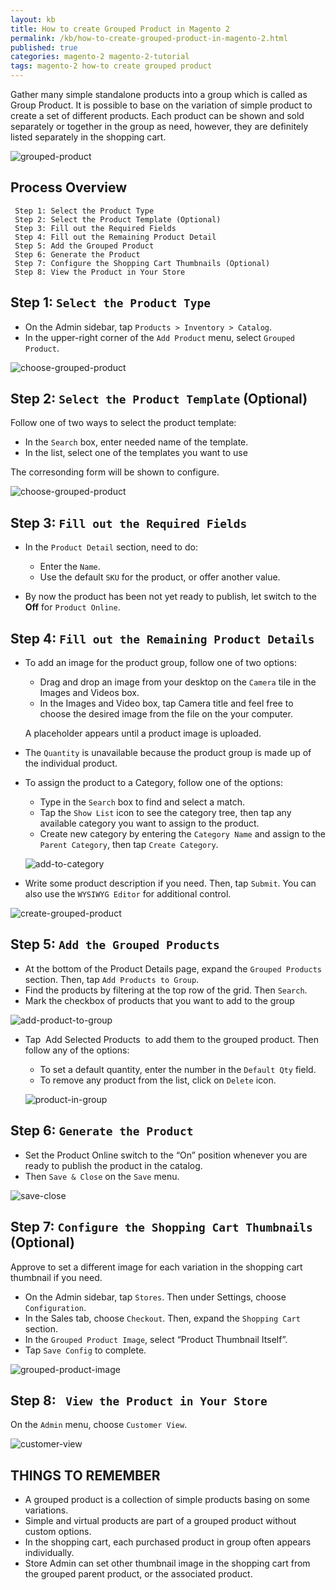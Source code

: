 ```yaml
---
layout: kb
title: How to create Grouped Product in Magento 2
permalink: /kb/how-to-create-grouped-product-in-magento-2.html
published: true
categories: magento-2 magento-2-tutorial
tags: magento-2 how-to create grouped product
---
```


Gather many simple standalone products into a group which is called as Group Product. It is possible to base on the variation of simple product to create a set of different products. Each product can be shown and sold separately or together in the group as need, however, they are definitely listed separately in the shopping cart.

![grouped-product](https://lh6.googleusercontent.com/jBHFJVvni7mxP9NCjRNqTPtxqqbAYpXBUfUiErYGgvMGgX1lcpdpmnSfItRX2x9pCOn2n-252cCk8Ygryw2KHsSBXICrD5XG3Wqc4emSuzK_WFt4Kl12d2GQqRFqUS57zMex2x__)

## Process Overview
     
     Step 1: Select the Product Type
     Step 2: Select the Product Template (Optional)
     Step 3: Fill out the Required Fields
     Step 4: Fill out the Remaining Product Detail
     Step 5: Add the Grouped Product
     Step 6: Generate the Product
     Step 7: Configure the Shopping Cart Thumbnails (Optional)
     Step 8: View the Product in Your Store

## Step 1: `Select the Product Type`

* On the Admin sidebar, tap `Products > Inventory > Catalog`.
* In the upper-right corner of the `Add Product` menu, select `Grouped Product`.

![choose-grouped-product](https://lh3.googleusercontent.com/pSbNR0czWjYrWphrTyVD_RYaXIHzRsvbgjf539dUJxtA-vVzSCzZncATRMXAnVfPwSDxeQ84ucbvRzuwu_J_2gp8QwBRvzb0SfyiQX-ECl64IyhFUbXPmov9Tc6Xgdy0OtRdz5Ib)

## Step 2: `Select the Product Template` (Optional)

 Follow one of two ways to select the product template:
 
 * In the `Search` box, enter needed name of the template.
 * In the list, select one of the templates you want to use
 
 The corresonding form will be shown to configure.

![choose-grouped-product](https://lh3.googleusercontent.com/TTkyBio6G5svrXiBgD-_LDV_KNCOr_8YMKD2E614ol589LbbPnmR6lf90aQcAd6HxPgMkbhsxVcLlcQz21AkzeutaynWpV3evFPa13U7nVnQIOL6XkTxv3CidqEPKkRsTs3GMCoM)

## Step 3: `Fill out the Required Fields`

* In the `Product Detail` section, need to do:
  * Enter the `Name`.
  * Use the default `SKU` for the product, or offer another value.
  
* By now the product has been not yet ready to publish, let switch to the **Off** for `Product Online`.

## Step 4: `Fill out the Remaining Product Details`

* To add an image for the product group, follow one of two options:
  * Drag and drop an image from your desktop on the `Camera` tile in the Images and Videos box.
  * In the Images and Video box, tap Camera title and feel free to choose the desired image from the file on the your computer.
  
  A placeholder appears until a product image is uploaded.
  
* The `Quantity` is unavailable because the product group is made up of the individual product.
* To assign the product to a Category, follow one of the options:
  * Type in the `Search` box to find and select a match.
  * Tap the `Show List` icon to see the category tree, then tap any available category you want to assign to the product.
  * Create new category by entering the `Category Name` and assign to the `Parent Category`, then tap `Create Category`.
  
  ![add-to-category](https://lh5.googleusercontent.com/uoK337Ob2Qsj6f3B3FFjuiQLt771XRhr8u4sCFtFD16A8wrOY_thUtFujkyJ6H-GFlgHU5l37yTd2LiVibCJ2HrxXaKvmsd62aAEq03Lf0zgftIPdKdew5V2I-9q7dl9Dt23UtBc)

* Write some product description if you need.  Then, tap `Submit`. You can also use the `WYSIWYG Editor` for additional control.

![create-grouped-product](https://lh6.googleusercontent.com/QeiGlevMQXXxvC-q_1zVkLKN9cyCtA-amWCQKgGpfTTC7avf27Hv1dSZvUqm8-fn3Ue-AttSeP86jXMmvqxlS3FjDpquTtMC3vRHaSblbnL_-hm6dC9NOSIYWbpUM-O6SdqhAc7g)

## Step 5: `Add the Grouped Products`

* At the bottom of the Product Details page, expand the `Grouped Products` section. Then, tap `Add Products to Group`.
* Find the products  by filtering at the top row of the grid. Then `Search`.
* Mark the checkbox of products that you want to add to the group

![add-product-to-group](https://lh5.googleusercontent.com/HvHdgf45sZL-_LJK0QAdXBkqF1Y14Rm89y4gzfPNbMw4GtkLKOvaMjd88nIAu5KqgfZZbkin63Yh5f_qZ5dIy5tJNEyqNNfES5V3ktpWnINz3fA-_T2M9UkSmXTXw-vsPtkQfP3t)

* Tap  Add Selected Products  to add them to the grouped product. Then follow any of the options:
  * To set a default quantity, enter the number in the `Default Qty` field.
  * To remove any product from the list, click on `Delete` icon.
  
  ![product-in-group](https://lh6.googleusercontent.com/F4qM7mfFbsuzL_GePAOwMb4-Z9Fgz_RbnyuG4m5EHebUhs_PT9DNSAy8tYLaxHh8y8ZmipcdpX7RWDjaFPIGUAxg3chhQGxkIQ5TKudwFbYkHNGJntfCbkjxJMBTpBVISP0hgXW9)
  
## Step 6: `Generate the Product`

* Set the Product Online switch to the “On” position whenever you are ready to publish the product in the catalog.
* Then `Save & Close` on the `Save` menu.

![save-close](https://lh5.googleusercontent.com/6bvETmIvsXR7VssJDwNHsLZWm7pkoUjJbkW8i_otxCeT8DPMsGk6wM4a1iQjDdRGbBJF-RNziGf4XMiiWEsclLJR8kHMhrf6tljRTQKwNX5ufPt3aU0ehYgFVjz37dQR9xR7l0n9)

## Step 7: `Configure the Shopping Cart Thumbnails` (Optional)

Approve to set a different image for each variation in the shopping cart thumbnail if you need.

* On the Admin sidebar, tap `Stores`. Then under Settings, choose `Configuration`.
* In the Sales tab, choose `Checkout`. Then, expand the `Shopping Cart` section.
* In the `Grouped Product Image`, select “Product Thumbnail Itself”.
* Tap `Save Config` to complete.

![grouped-product-image](https://lh6.googleusercontent.com/d8B4p2cQbCyjL9TOfurIZwKLfe9lbx8JoLS5G1hz7zBlPPJM5quoQv-buJt6vMyBYzsJ-ur02jcLXDoIuFCM-nruhYm59zb6n60-qnDiCL9MCHtCxqbZcBb7FSpdEMv8l_Yh_8WL)

## Step 8: ` View the Product in Your Store`

On the `Admin` menu, choose `Customer View`.

![customer-view](https://lh6.googleusercontent.com/UfYyq-GxxQmdZJFWZy4uBj6YgWQqzBpStt7ReFAAL_VfZxfa6Jc_PIeFPAyPeXeB_ayluCWg4zNqzPow8jfMscDDTr_87ag68olsJW2M-sXmULS0pgJGfIcACGpR7xoxat0r9MYf)

## THINGS TO REMEMBER

* A grouped product is a collection of simple products basing on some variations.
* Simple and virtual products are part of a grouped product without custom options. 
* In the shopping cart, each purchased product in group often appears individually.
* Store Admin can set other thumbnail image in the shopping cart from the grouped parent product, or the associated product.
